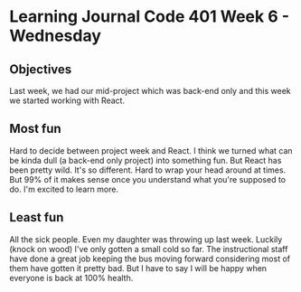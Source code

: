 # Learning Journal Code 401 Week 6 - Wednesday

## Objectives
Last week, we had our mid-project which was back-end only and this week we started working with React.

## Most fun
Hard to decide between project week and React.  I think we turned what can be kinda dull (a back-end only project) into something fun.  But React has been pretty wild.  It's so different.  Hard to wrap your head around at times.  But 99% of it makes sense once you understand what you're supposed to do.  I'm excited to learn more.

## Least fun
All the sick people.  Even my daughter was throwing up last week.  Luckily (knock on wood) I've only gotten a small cold so far.  The instructional staff have done a great job keeping the bus moving forward considering most of them have gotten it pretty bad.  But I have to say I will be happy when everyone is back at 100% health.
